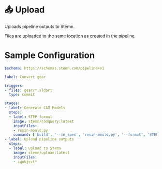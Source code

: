 # 📤 Upload

Uploads pipeline outputs to Stemn.

Files are uploaded to the same location as created in the pipeline.

# Sample Configuration

```yaml
$schema: https://schemas.stemn.com/pipeline+v1

label: Convert gear

triggers:
- files: gear/*.sldprt
  type: commit

stages:
- label: Generate CAD Models
  steps:
  - label: STEP format
    image: stemn/cadquery:latest
    inputFiles:
    - resin-mould.py
    command: ['build', '--in_spec', 'resin-mould.py', '--format', 'STEP']
- label: Upload pipeline outputs
  steps:
  - label: Upload to Stemn
    image: stemn/upload:latest
    inputFiles:
    - cqobject*
```
